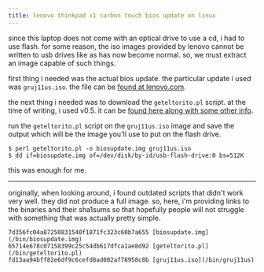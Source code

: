 ```yaml
---
title: lenovo thinkpad x1 carbon touch bios update on linux
---
```


since this laptop does not come with an optical drive to use a cd, i
had to use flash. for some reason, the iso images provided by lenovo
cannot be written to usb drives like as has now become normal. so, we
must extract an image capable of such things.

first thing i needed was the actual bios update. the particular update
i used was `gruj11us.iso`. the file can be [found at
lenovo.com](http://support.lenovo.com/en_US/downloads/detail.page?DocID=DS039783).

the next thing i needed was to download the `geteltorito.pl` script.
at the time of writing, i used v0.5. it can be [found here along with
some other
info](http://userpages.uni-koblenz.de/~krienke/ftp/noarch/geteltorito/).

run the `geteltorito.pl` script on the `gruj11us.iso` image and save
the output which will be the image you'll use to put on the flash
drive.

    $ perl geteltorito.pl -o biosupdate.img gruj11us.iso
    $ dd if=biosupdate.img of=/dev/disk/by-id/usb-flash-drive:0 bs=512K

this was enough for me.

---------------------------------

originally, when looking around, i found outdated scripts that didn't
work very well. they did not produce a full image. so, here, i'm
providing links to the binaries and their sha1sums so that hopefully
people will not struggle with something that was actually pretty
simple.

```
7d356fc04a87250831540f1871fc323c60b7a655 [biosupdate.img](/bin/biosupdate.img)
65714e678c07158399c25c54db617dfca1ae8d92 [geteltorito.pl](/bin/geteltorito.pl)
fd13aa94bff82e6df9c6cefd8ad002af78958c8b [gruj11us.iso](/bin/gruj11us)
```

